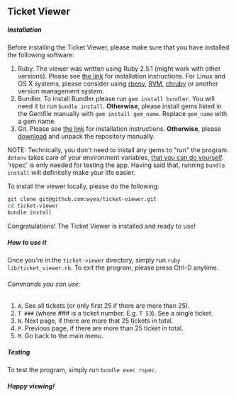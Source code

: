 ## Ticket Viewer

##### Installation
Before installing the Ticket Viewer, please make sure that you have installed the following software:

1. Ruby. The viewer was written using Ruby 2.5.1 (might work with other versions). Please see [the link](https://www.ruby-lang.org/en/downloads/) for installation instructions. For Linux and OS X systems, please consider using [rbenv](https://github.com/rbenv/rbenv), [RVM](https://rvm.io/rvm/install), [chruby](https://github.com/postmodern/chruby) or another version management system.
2. Bundler. To install Bundler please run `gem install bundler`. You will need it to run `bundle install`. **Otherwise**, please install gems listed in the Gemfile manually with `gem install gem_name`. Replace `gem_name` with a gem name.
3. Git. Please see [the link](https://git-scm.com/downloads) for installation instructions. **Otherwise**, please [download](https://github.com/wyea/ticket-viewer/archive/master.zip) and unpack the repository manually.

NOTE: Technically, you don't need to install any gems to "run" the program. `dotenv` takes care of your environment variables, [that you can do yourself](https://wiki.archlinux.org/index.php/Environment_variables). 'rspec' is only needed for testing the app. Having said that, running `bundle install` will definitelly make your life easier.

To install the viewer locally, please do the following:
```sh
git clone git@github.com:wyea/ticket-viewer.git
cd ticket-viewer
bundle install
```
Congratulations! The Ticket Viewer is installed and ready to use!

##### How to use it
Once you're in the `ticket-viewer` directory, simply run `ruby lib/ticket_viewer.rb`. To exit the program, please press Ctrl-D anytime.

###### Commands you can use:
1. `A`. See all tickets (or only first 25 if there are more than 25).
2. `T ###` (where ### is a ticket number. E.g. `T 53`). See a single ticket.
3. `N`. Next page, if there are more that 25 tickets in total.
4. `P`. Previous page, if there are more than 25 ticket in total.
5. `M`. Go back to the main menu.

##### Testing
To test the program, simply run `bundle exec rspec`.

##### Happy viewing!
